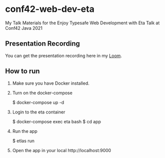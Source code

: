 # conf42-web-dev-eta
My Talk Materials for the Enjoy Typesafe Web Development with Eta Talk at Conf42 Java 2021

## Presentation Recording

You can get the presentation recording here in my [Loom](https://www.loom.com/share/59abf6587fcf48119fe1f705ee4e9be9).

## How to run

1. Make sure you have Docker installed.
2. Turn on the docker-compose

	$ docker-compose up -d

3. Login to the eta container

	$ docker-compose exec eta bash
	$ cd app

4. Run the app

	$ etlas run

5. Open the app in your local http://localhost:9000
